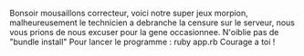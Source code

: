 Bonsoir mousaillons correcteur, voici notre super jeux morpion, malheureusement le technicien a debranche la censure sur le serveur, nous vous prions de nous excuser pour la gene occasionnee.
N'oiblie pas de "bundle install"
Pour lancer le programme : ruby app.rb
Courage a toi !
